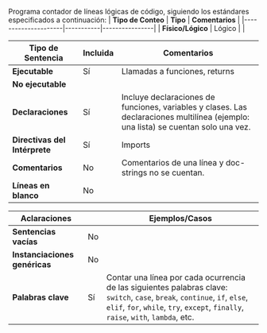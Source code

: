Programa contador de líneas lógicas de código, siguiendo los estándares especificados a continuación:
| **Tipo de Conteo**  | **Tipo**   | **Comentarios** |
|---------------------|-----------|----------------|
| **Físico/Lógico**  | Lógico    |                |

| **Tipo de Sentencia**  | **Incluida** | **Comentarios** |
|-----------------------|------------|----------------|
| **Ejecutable**       | Sí         | Llamadas a funciones, returns |
| **No ejecutable**    |            |                |
| **Declaraciones**    | Sí         | Incluye declaraciones de funciones, variables y clases. Las declaraciones multilínea (ejemplo: una lista) se cuentan solo una vez. |
| **Directivas del Intérprete** | Sí | Imports |
| **Comentarios**      | No        | Comentarios de una línea y doc-strings no se cuentan. |
| **Líneas en blanco** | No        |                |

| **Aclaraciones**| | **Ejemplos/Casos** |
|-----------------|-|----------------|
| **Sentencias vacías** | No ||
| **Instanciaciones genéricas** | No ||
| **Palabras clave** | Sí | Contar una línea por cada ocurrencia de las siguientes palabras clave: `switch`, `case`, `break`, `continue`, `if`, `else`, `elif`, `for`, `while`, `try`, `except`, `finally`, `raise`, `with`, `lambda`, etc. |
